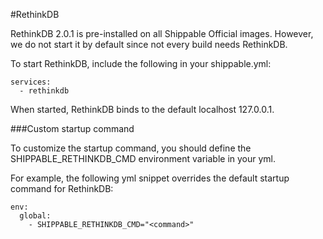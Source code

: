 
#RethinkDB

RethinkDB 2.0.1 is pre-installed on all Shippable Official images. However, we do not start it by default since not every build needs RethinkDB.

To start RethinkDB, include the following in your shippable.yml:

```
services:
  - rethinkdb
```

When started, RethinkDB binds to the default localhost 127.0.0.1. 

###Custom startup command 

To customize the startup command, you should define the SHIPPABLE_RETHINKDB_CMD environment variable in your yml. 

For example, the following yml snippet overrides the default startup command for RethinkDB:

```
env:
  global:
    - SHIPPABLE_RETHINKDB_CMD="<command>"
```


